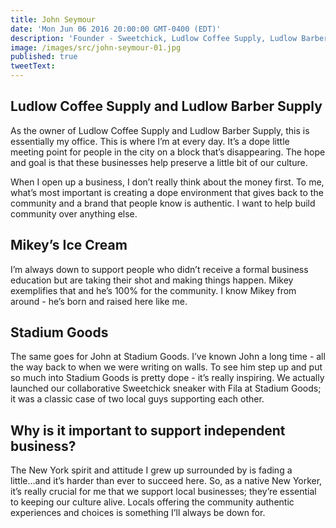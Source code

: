 ```yaml
---
title: John Seymour
date: 'Mon Jun 06 2016 20:00:00 GMT-0400 (EDT)'
description: 'Founder - Sweetchick, Ludlow Coffee Supply, Ludlow Barber Supply'
image: /images/src/john-seymour-01.jpg
published: true
tweetText:
---
```


## Ludlow Coffee Supply and Ludlow Barber Supply

As the owner of Ludlow Coffee Supply and Ludlow Barber Supply, this is essentially my office. This is where I’m at every day. It’s a dope little meeting point for people in the city on a block that’s disappearing. The hope and goal is that these businesses help preserve a little bit of our culture.

When I open up a business, I don’t really think about the money first. To me, what’s most important is creating a dope environment that gives back to the community and a brand that people know is authentic. I want to help build community over anything else.

## Mikey’s Ice Cream

I’m always down to support people who didn’t receive a formal business education but are taking their shot and making things happen. Mikey exemplifies that and he’s 100% for the community. I know Mikey from around - he’s born and raised here like me.

## Stadium Goods

The same goes for John at Stadium Goods. I’ve known John a long time - all the way back to when we were writing on walls. To see him step up and put so much into Stadium Goods is pretty dope - it’s really inspiring. We actually launched our collaborative Sweetchick sneaker with Fila at Stadium Goods; it was a classic case of two local guys supporting each other.

## Why is it important to support independent business?

The New York spirit and attitude I grew up surrounded by is fading a little...and it’s harder than ever to succeed here. So, as a native New Yorker, it’s really crucial for me that we support local businesses; they’re essential to keeping our culture alive. Locals offering the community authentic experiences and choices is something I’ll always be down for.
